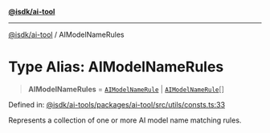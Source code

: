 [**@isdk/ai-tool**](../README.md)

***

[@isdk/ai-tool](../globals.md) / AIModelNameRules

# Type Alias: AIModelNameRules

> **AIModelNameRules** = [`AIModelNameRule`](AIModelNameRule.md) \| [`AIModelNameRule`](AIModelNameRule.md)[]

Defined in: [@isdk/ai-tools/packages/ai-tool/src/utils/consts.ts:33](https://github.com/isdk/ai-tool.js/blob/e883e341c67e937e7d3a3e95e8bc56844896f5a3/src/utils/consts.ts#L33)

Represents a collection of one or more AI model name matching rules.
